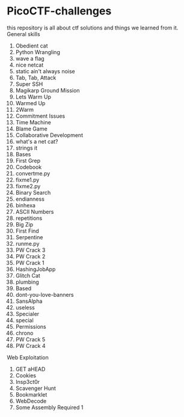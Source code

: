# PicoCTF-challenges
this repository is all about ctf solutions and things we learned from it.
General skills
1. Obedient cat
2. Python Wrangling
3. wave a flag
4. nice netcat
5. static ain't always noise
6. Tab, Tab, Attack
7. Super SSH
8. Magikarp Ground Mission
9. Lets Warm Up
10. Warmed Up
11. 2Warm
12. Commitment Issues
13. Time Machine
14. Blame Game
15. Collaborative Development
16. what's a net cat?
17. strings it
18. Bases
19. First Grep
20. Codebook
21. convertme.py
22. fixme1.py
23. fixme2.py
24. Binary Search
25. endianness
26. binhexa
27. ASCII Numbers
28. repetitions
29. Big Zip
30. First Find
31. Serpentine
32. runme.py
33. PW Crack 3
34. PW Crack 2
35. PW Crack 1
36. HashingJobApp
37. Glitch Cat
38. plumbing
39. Based
40. dont-you-love-banners
41. SansAlpha
42. useless
43. Specialer
44. special
45. Permissions
46. chrono
47. PW Crack 5
48. PW Crack 4

Web Exploitation
1. GET aHEAD
2. Cookies
3. Insp3ct0r
4. Scavenger Hunt
5. Bookmarklet
6. WebDecode
7. Some Assembly Required 1

